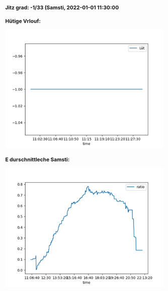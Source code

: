 ### Jitz grad: -1/33 (Samsti, 2022-01-01 11:30:00

### Hütige Vrlouf:
![Graph](Today.png)

### E durschnittleche Samsti:
![Graph](Samsti.png)
